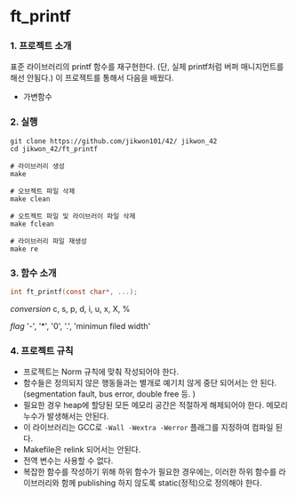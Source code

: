 # ft_printf


### 1. 프로젝트 소개
표준 라이브러리의 printf 함수를 재구현한다. (단, 실제 printf처럼 버퍼 매니지먼트를 해선 안됨다.)
이 프로젝트를 통해서 다음을 배웠다. 
* 가변함수


### 2. 실행
```shell
git clone https://github.com/jikwon101/42/ jikwon_42
cd jikwon_42/ft_printf

# 라이브러리 생성
make

# 오브젝트 파일 삭제
make clean

# 오트젝트 파일 및 라이브러이 파일 삭제
make fclean

# 라이브러리 파일 재생성
make re
```
 
### 3. 함수 소개
```c
int ft_printf(const char*, ...);
```

*conversion*
c, s, p, d, i, u, x, X, %

*flag*
'-', '*', '0', '.', 'minimun filed width'


### 4. 프로젝트 규칙

- 프로젝트는 Norm 규칙에 맞춰 작성되어야 한다.
- 함수들은 정의되지 않은 행동들과는 별개로 예기치 않게 중단 되어서는 안 된다. (segmentation fault, bus error, double free 등. )
- 필요한 경우 heap에 할당된 모든 메모리 공간은 적절하게 해제되어야 한다. 메모리 누수가 발생해서는 안된다. 
- 이 라이브러리는 GCC로 `-Wall -Wextra -Werror` 플래그를 지정하여 컴파일 된다. 
- Makefile은 relink 되어서는 안된다. 
- 전역 변수는 사용할 수 없다.
- 복잡한 함수를 작성하기 위해 하위 함수가 필요한 경우에는, 이러한 하위 함수를 라이브러리와 함께 publishing 하지 않도록 static(정적)으로 정의해야 한다.
